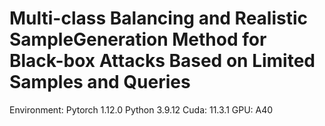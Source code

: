 # Multi-class Balancing and Realistic SampleGeneration Method for Black-box Attacks Based on Limited Samples and Queries

Environment:
  Pytorch 1.12.0
  Python 3.9.12
  Cuda: 11.3.1
  GPU: A40

